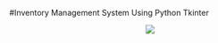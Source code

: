 #Inventory Management System Using Python Tkinter
<div align="center">
  <img src="https://www.biz4solutions.com/blog/wp-content/uploads/2020/07/banner_9_Jul.jpg">
</div>
